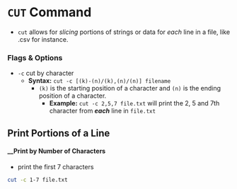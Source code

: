 # ```CUT``` Command
- ```cut``` allows for *slicing* portions of strings or data for *each* line in a file, like .csv for instance.

### __Flags & Options__
- ```-c``` cut by character
  - __Syntax:__ ```cut -c [(k)-(n)/(k),(n)/(n)] filename``` 
    - ```(k)``` is the starting position of a character and ```(n)``` is the ending position of a character.
      - __Example:__ ```cut -c 2,5,7 file.txt``` will print the 2, 5 and 7th character from *__each__* line in ```file.txt```
    
    
    
## Print Portions of a Line 


#### __Print by Number of Characters
- print the first 7 characters
```bash
cut -c 1-7 file.txt
```
